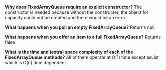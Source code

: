 **Why does FixedArrayQueue require an explicit constructor?**
 The constructor is needed because without the constructer, the object for capacity could not be created and there would be an error. 
 
 **What happens when you poll an empty FixedArrayQueue?**
 Returns null
 
 **What happens when you offer an item to a full FixedArrayQueue?**
 Returns false
 
 **What is the time and (extra) space complexity of each of the FixedArrayQueue methods?**
 All of them operate at O(1) time except asList which is O(n) time dependent.
